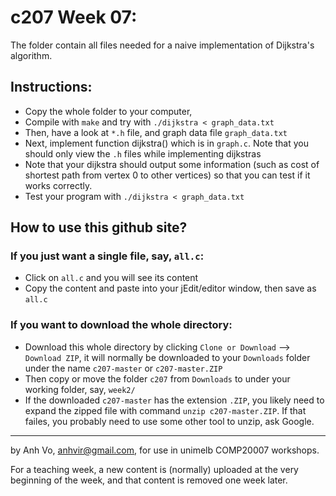 c207 Week 07:
=======
  The folder contain all files needed for a naive implementation of Dijkstra's algorithm.

  Instructions:
--------------- 
  * Copy the whole folder to your computer,
  * Compile with `make` and try with `./dijkstra < graph_data.txt`
  * Then, have a look at `*.h` file, and graph data file `graph_data.txt`
  * Next, implement function dijkstra() which is in `graph.c`. Note that you should only view the `.h` files while implementing dijkstras
  * Note that your dijkstra should output some information (such as cost of shortest path from vertex 0 to other vertices) so that you can test if it works correctly.
  * Test your program with `./dijkstra < graph_data.txt`


How to use this github site?
----------------------------
### If you just want a single file, say, `all.c`:
  * Click on `all.c` and you will see its content 
  * Copy the content and paste into your jEdit/editor window, then save as `all.c`

### If you want to download the whole directory:
  * Download this whole directory by clicking `Clone or Download` --> `Download ZIP`, it will normally be downloaded to your `Downloads` folder under the name `c207-master` or `c207-master.ZIP`
  * Then copy or move the folder `c207` from `Downloads` to under your working folder, say, `week2/`
  * If the downloaded `c207-master` has the extension `.ZIP`, you likely need to expand the zipped file with command `unzip c207-master.ZIP`. If that failes, you probably need to use some other tool to unzip, ask Google.
 
-------------------------------------------------------------
by Anh Vo, anhvir@gmail.com, for use in unimelb COMP20007 workshops.

For a teaching week, a new content is (normally) uploaded at the very beginning of the week, and that content is removed one week later.
